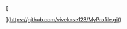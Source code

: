 [<script src="https://platform.linkedin.com/badges/js/profile.js" async defer type="text/javascript"></script>

<div class="badge-base LI-profile-badge" data-locale="en_US" data-size="medium" data-theme="dark" data-type="VERTICAL" data-vanity="vivek-kumar-v" data-version="v1"><a class="badge-base__link LI-simple-link" href="https://in.linkedin.com/in/vivek-kumar-v?trk=profile-badge"></a></div>
              
](https://github.com/vivekcse123/MyProfile.git)
